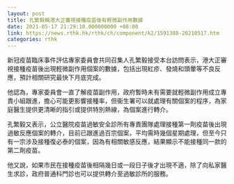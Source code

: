 ```yaml
---
layout: post
title: 孔繁毅稱港大正審視接種疫苗後有輕微副作用數據
date: 2021-05-17 21:29:10.000000000 +08:00
link: https://news.rthk.hk/rthk/ch/component/k2/1591388-20210517.htm
categories: rthk
---
```


新冠疫苗臨床事件評估專家委員會共同召集人孔繁毅接受本台訪問表示，港大正審視接種疫苗後出現輕微副作用個案的數據，包括出現紅疹、發燒和頭暈等不良反應，預計相關研究最快下月底完成。

他認為，專家委員會一直了解疫苗副作用，政府暫時未有需要就輕微副作用成立專責小組跟進，擔心可能更影響接種率，但衞生署可以就處理有關個案的程序，為家庭醫生提供更清晰的指引或提供特別熱線，為個案進行轉介。

孔繁毅又表示，公立醫院疫苗過敏安全診所有專責團隊處理接種第一劑疫苗後出現過敏反應個案的轉介，目前已跟進過百宗個案，平均需時幾個星期處理，但至今只有一宗涉及接種復必泰的個案，因為有相關敏感反應，結果顯示不能接種同一款的第二劑疫苗。

他又說，如果市民在接種疫苗後相隔幾日或一段日子後才出現不適，除了向私家醫生求診，政府普通科門診也可以提供轉介至過敏診所的服務。
